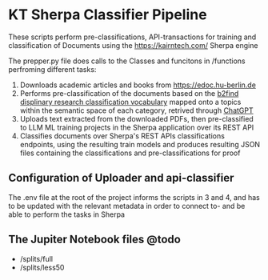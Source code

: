 # KT Sherpa Classifier Pipeline
These scripts perform pre-classifications, API-transactions for training and classification of Documents using the https://kairntech.com/ Sherpa engine

The prepper.py file does calls to the Classes and funcitons in /functions perfroming different tasks:

1. Downloads academic articles and books from https://edoc.hu-berlin.de
2. Performs pre-classification of the documents based on the [b2find displinary research classification vocabulary](https://github.com/EUDAT-B2FIND/md-ingestion/blob/master/etc/b2find_disciplines.json) mapped onto a  topics within the semantic space of each category, retrived through [ChatGPT](https://chat.openai.com)
3. Uploads text extracted from the downloaded PDFs, then pre-classified to LLM ML training projects in the Sherpa application over its REST API
4. Classifies documents over Sherpa's REST APIs classifications endpoints, using the resulting train models and produces resulting JSON files containing the classifications and pre-classifications for proof


## Configuration of Uploader and api-classifier
The .env file at the root of the project informs the scripts in 3 and 4, and has to be updated with the relevant metadata in order to connect to- and be able to perform the tasks in Sherpa

## The Jupiter Notebook files @todo

* /splits/full
* /splits/less50



